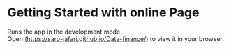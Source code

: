 # Getting Started with online Page

Runs the app in the development mode.\
Open (https://saro-jafari.github.io/Data-finance/) to view it in your browser.
